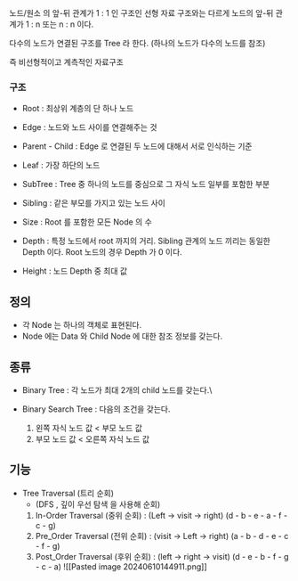 노드/원소 의 앞-뒤 관계가 1 : 1 인 구조인 선형 자료 구조와는 다르게 노드의 앞-뒤 관계가 1 : n 또는 n :  n 이다.

다수의 노드가 연결된 구조를 Tree 라 한다. (하나의 노드가 다수의 노드를 참조)

즉 비선형적이고 계측적인 자료구조

### 구조

- Root : 최상위 계층의 단 하나 노드

- Edge : 노드와 노드 사이를 연결해주는 것

- Parent - Child  : Edge 로 연결된 두 노드에 대해서 서로 인식하는 기준

-  Leaf  : 가장 하단의 노드

- SubTree : Tree 중 하나의 노드를 중심으로 그 자식 노드 일부를 포함한 부분

- Sibling : 같은 부모를 가지고 있는 노드 사이

- Size : Root 를 포함한 모든 Node 의 수

 - Depth : 특정 노드에서 root 까지의 거리. Sibling 관계의 노드 끼리는 동일한 Depth 이다. Root 노드의 경우 Depth 가 0 이다.

- Height : 노드 Depth 중 최대 값

## 정의

- 각 Node 는 하나의 객체로 표현된다.
- Node 에는 Data 와 Child Node 에 대한 참조 정보를 갖는다.

## 종류

- Binary Tree  : 각 노드가  최대 2개의 child 노드를 갖는다.\

- Binary Search Tree : 다음의 조건을 갖는다.
	1. 왼쪽 자식 노드 값 < 부모 노드 값
	2. 부모 노드 값 < 오른쪽 자식 노드 값

## 기능

- Tree Traversal (트리 순회)
	- (DFS , 깊이 우선 탐색 을 사용해 순회)
	1. In-Order Traversal (중위 순회) :  (Left -> visit -> right)  (d - b - e - a - f - c - g)
	2. Pre_Order Traversal (전위 순회)  : (visit -> Left -> right) (a - b - d - e - c - f - g)
	3. Post_Order Traversal (후위 순회) : (left -> right -> visit) (d - e - b - f - g - c - a)
	![[Pasted image 20240610144911.png]]